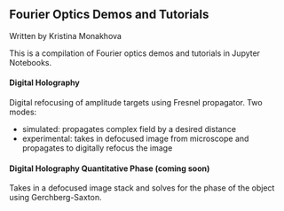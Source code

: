 ## Fourier Optics Demos and Tutorials
Written by Kristina Monakhova

This is a compilation of Fourier optics demos and tutorials in Jupyter
Notebooks.

#### Digital Holography
Digital refocusing of amplitude targets using Fresnel
propagator.  Two modes:
 * simulated: propagates complex field by a desired distance
 * experimental: takes in defocused image from microscope and propagates to
 digitally refocus the image

#### Digital Holography Quantitative Phase (coming soon)
Takes in a defocused image stack and solves
for the phase of the object using Gerchberg-Saxton.
